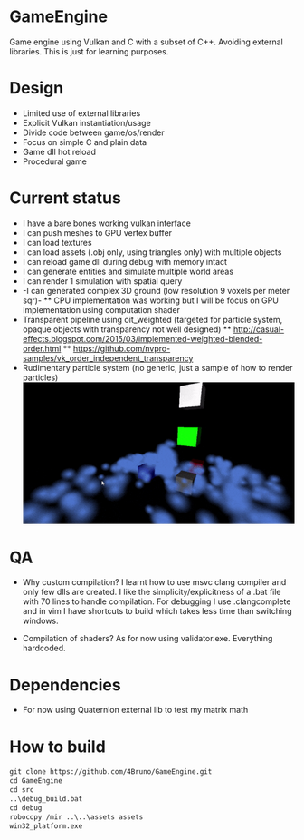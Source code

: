 # GameEngine
Game engine using Vulkan and C with a subset of C++. Avoiding external libraries.
This is just for learning purposes.

# Design
* Limited use of external libraries
* Explicit Vulkan instantiation/usage
* Divide code between game/os/render
* Focus on simple C and plain data
* Game dll hot reload
* Procedural game

# Current status
* I have a bare bones working vulkan interface
* I can push meshes to GPU vertex buffer
* I can load textures
* I can load assets (.obj only, using triangles only) with multiple objects
* I can reload game dll during debug with memory intact
* I can generate entities and simulate multiple world areas
* I can render 1 simulation with spatial query
* -I can generated complex 3D ground (low resolution 9 voxels per meter sqr)-
** CPU implementation was working but I will be focus on GPU implementation using computation shader
* Transparent pipeline using oit_weighted (targeted for particle system, opaque objects with transparency not well designed)
** http://casual-effects.blogspot.com/2015/03/implemented-weighted-blended-order.html
** https://github.com/nvpro-samples/vk_order_independent_transparency
* Rudimentary particle system (no generic, just a sample of how to render particles)
![Visual sample of current status](game_engine_current_status_sample.gif)

# QA
* Why custom compilation?
I learnt how to use msvc clang compiler and only few dlls are created.
I like the simplicity/explicitness of a .bat file with 70 lines to handle compilation.
For debugging I use .clangcomplete and in vim I have shortcuts to build which takes
less time than switching windows.

* Compilation of shaders?
As for now using validator.exe. Everything hardcoded. 


# Dependencies
* For now using Quaternion external lib to test my matrix math

# How to build
```
git clone https://github.com/4Bruno/GameEngine.git
cd GameEngine
cd src
..\debug_build.bat
cd debug
robocopy /mir ..\..\assets assets
win32_platform.exe
```
